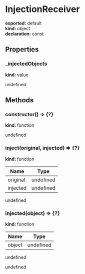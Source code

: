 # InjectionReceiver      
  
**exported:** default      
**kind:** object      
**declaration:** const      
## Properties      
  
### _injectedObjects        
  
**kind:** value        
  
undefined        
  
## Methods      
  
### constructor() => {?}        
  
**kind:** function        
  
undefined        
  
  
### inject(original, injected) => {?}        
  
**kind:** function        
  
| Name | Type |          
|------|------|          
| original | undefined |        
| injected | undefined |        
  
undefined        
  
  
### injected(object) => {?}        
  
**kind:** function        
  
| Name | Type |          
|------|------|          
| object | undefined |        
  
undefined        
  
  
undefined      
